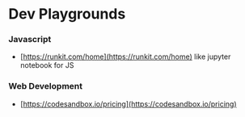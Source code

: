 # Dev Playgrounds

### Javascript 

* [https://runkit.com/home](https://runkit.com/home) like jupyter notebook for JS

### Web Development  

* [https://codesandbox.io/pricing](https://codesandbox.io/pricing)



